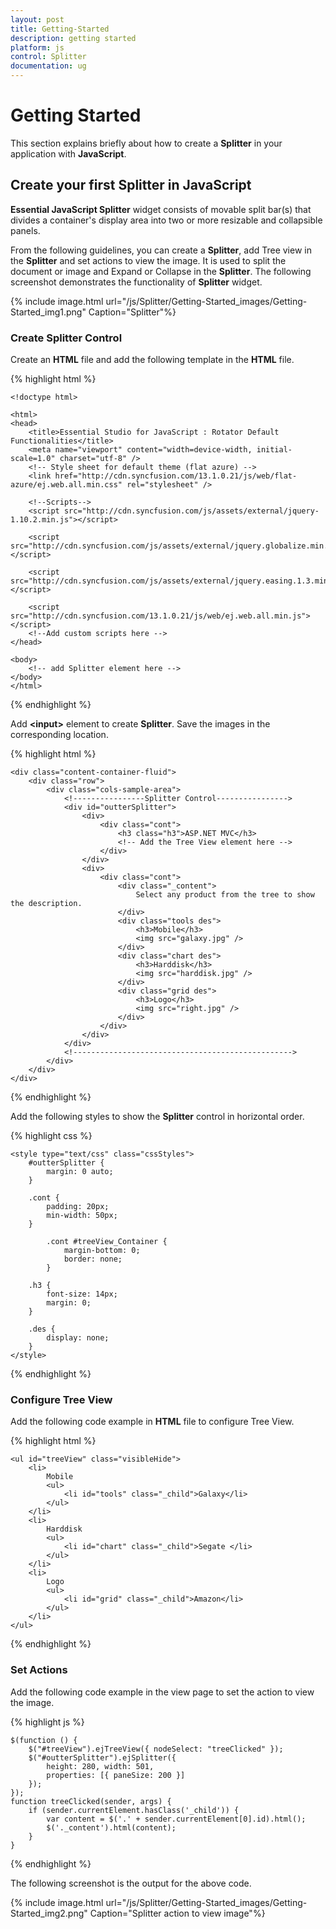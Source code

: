 ```yaml
---
layout: post
title: Getting-Started
description: getting started
platform: js
control: Splitter
documentation: ug
---
```


# Getting Started

This section explains briefly about how to create a **Splitter** in your application with **JavaScript**.

## Create your first Splitter in JavaScript

**Essential JavaScript Splitter** widget consists of movable split bar(s) that divides a container's display area into two or more resizable and collapsible panels. 

From the following guidelines, you can create a **Splitter**, add Tree view in the **Splitter** and set actions to view the image. It is used to split the document or image and Expand or Collapse in the **Splitter**. The following screenshot demonstrates the functionality of **Splitter** widget.



{% include image.html url="/js/Splitter/Getting-Started_images/Getting-Started_img1.png" Caption="Splitter"%}

### Create Splitter Control

Create an **HTML** file and add the following template in the **HTML** file.

{% highlight html %}

    <!doctype html>
    
    <html>
    <head>
        <title>Essential Studio for JavaScript : Rotator Default Functionalities</title>
        <meta name="viewport" content="width=device-width, initial-scale=1.0" charset="utf-8" />
        <!-- Style sheet for default theme (flat azure) -->
        <link href="http://cdn.syncfusion.com/13.1.0.21/js/web/flat-azure/ej.web.all.min.css" rel="stylesheet" />
    
        <!--Scripts-->
        <script src="http://cdn.syncfusion.com/js/assets/external/jquery-1.10.2.min.js"></script>
    
        <script src="http://cdn.syncfusion.com/js/assets/external/jquery.globalize.min.js"></script>
    
        <script src="http://cdn.syncfusion.com/js/assets/external/jquery.easing.1.3.min.js"></script>
    
        <script src="http://cdn.syncfusion.com/13.1.0.21/js/web/ej.web.all.min.js"></script>
        <!--Add custom scripts here -->
    </head>
    
    <body>
        <!-- add Splitter element here -->
    </body>
    </html>


{% endhighlight %}



Add **&lt;input&gt;** element to create **Splitter**. Save the images in the corresponding location.



{% highlight html %}

    <div class="content-container-fluid">
        <div class="row">
            <div class="cols-sample-area">
                <!----------------Splitter Control---------------->
                <div id="outterSplitter">
                    <div>
                        <div class="cont">
                            <h3 class="h3">ASP.NET MVC</h3>
                            <!-- Add the Tree View element here -->
                        </div>
                    </div>
                    <div>
                        <div class="cont">
                            <div class="_content">
                                Select any product from the tree to show the description.
                            </div>
                            <div class="tools des">
                                <h3>Mobile</h3>
                                <img src="galaxy.jpg" />
                            </div>
                            <div class="chart des">
                                <h3>Harddisk</h3>
                                <img src="harddisk.jpg" />
                            </div>
                            <div class="grid des">
                                <h3>Logo</h3>
                                <img src="right.jpg" />
                            </div>
                        </div>
                    </div>
                </div>
                <!------------------------------------------------->
            </div>
        </div>
    </div>


{% endhighlight %}



Add the following styles to show the **Splitter** control in horizontal order.



{% highlight css %}

    <style type="text/css" class="cssStyles">
        #outterSplitter {
            margin: 0 auto;
        }
    
        .cont {
            padding: 20px;
            min-width: 50px;
        }
    
            .cont #treeView_Container {
                margin-bottom: 0;
                border: none;
            }
    
        .h3 {
            font-size: 14px;
            margin: 0;
        }
    
        .des {
            display: none;
        }
    </style>


{% endhighlight %}

### Configure Tree View 

Add the following code example in **HTML** file to configure Tree View.



{% highlight html %}

    <ul id="treeView" class="visibleHide">
        <li>
            Mobile
            <ul>
                <li id="tools" class="_child">Galaxy</li>
            </ul>
        </li>
        <li>
            Harddisk
            <ul>
                <li id="chart" class="_child">Segate </li>
            </ul>
        </li>
        <li>
            Logo
            <ul>
                <li id="grid" class="_child">Amazon</li>
            </ul>
        </li>
    </ul>


{% endhighlight %}

### Set Actions

Add the following code example in the view page to set the action to view the image.



{% highlight js %}



    $(function () {
        $("#treeView").ejTreeView({ nodeSelect: "treeClicked" });
        $("#outterSplitter").ejSplitter({
            height: 280, width: 501,
            properties: [{ paneSize: 200 }]
        });
    });
    function treeClicked(sender, args) {
        if (sender.currentElement.hasClass('_child')) {
            var content = $('.' + sender.currentElement[0].id).html();
            $('._content').html(content);
        }
    }



{% endhighlight %}



The following screenshot is the output for the above code.



{% include image.html url="/js/Splitter/Getting-Started_images/Getting-Started_img2.png" Caption="Splitter action to view image"%}

